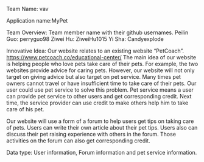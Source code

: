Team Name: vav

Application name:MyPet

Team Overview:
Team member name with their github usernames.
Peilin Guo: perryguo98
Ziwei Hu: ZiweiHu1015
Yi Sha: Candyexplode


Innovative Idea:
Our website relates to an existing website “PetCoach”. https://www.petcoach.co/educational-center/
The main idea of our website is helping people who love pets take care of their pets. For example, the two websites provide advice for caring pets. However, our website will not only target on giving advice but also target on pet service. Many times pet owners cannot travel or have insufficient time to take care of their pets.  Our user could use pet service to solve this problem. Pet service means a user can provide pet service to other users and get corresponding credit.  Next time, the service provider can use credit to make others help him to take care of his pet. 

Our website will use a form of a forum to help users get tips on taking care of pets. Users can write their own article about their pet tips. Users also can discuss their pet raising experience with others in the forum. Those activities on the forum can also get corresponding credit.

Data type: User information, Forum information and pet  service information. 

